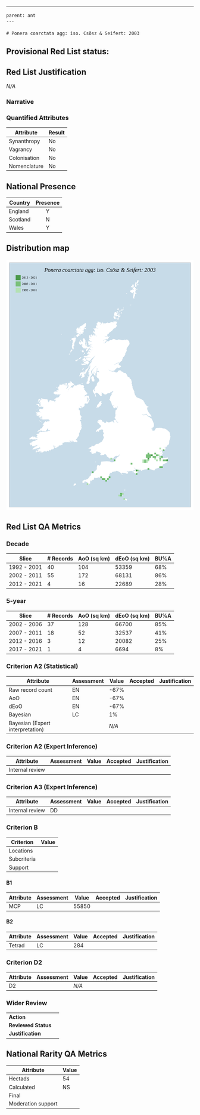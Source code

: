 ---
    parent: ant
    ---

    # Ponera coarctata agg: iso. Csösz & Seifert: 2003

## Provisional Red List status: 

## Red List Justification
*N/A*
### Narrative



### Quantified Attributes
|Attribute|Result|
|---|---|
|Synanthropy|No|
|Vagrancy|No|
|Colonisation|No|
|Nomenclature|No|




## National Presence
|Country|Presence
|---|:-:|
|England|Y|
|Scotland|N|
|Wales|Y|


## Distribution map
![](../map/506.svg)

## Red List QA Metrics
### Decade
| Slice | # Records | AoO (sq km) | dEoO (sq km) |BU%A |
|---|---|---|---|---|
|1992 - 2001|40|104|53359|68%|
|2002 - 2011|55|172|68131|86%|
|2012 - 2021|4|16|22689|28%|
### 5-year
| Slice | # Records | AoO (sq km) | dEoO (sq km) |BU%A |
|---|---|---|---|---|
|2002 - 2006|37|128|66700|85%|
|2007 - 2011|18|52|32537|41%|
|2012 - 2016|3|12|20082|25%|
|2017 - 2021|1|4|6694|8%|
### Criterion A2 (Statistical)
|Attribute|Assessment|Value|Accepted|Justification
|---|---|---|---|---|
|Raw record count|EN|-67%|||
|AoO|EN|-67%|||
|dEoO|EN|-67%|||
|Bayesian|LC|1%|||
|Bayesian (Expert interpretation)||*N/A*|||
### Criterion A2 (Expert Inference)
|Attribute|Assessment|Value|Accepted|Justification
|---|---|---|---|---|
|Internal review|||||
### Criterion A3 (Expert Inference)
|Attribute|Assessment|Value|Accepted|Justification
|---|---|---|---|---|
|Internal review|DD||||
### Criterion B
|Criterion| Value|
|---|---|
|Locations||
|Subcriteria||
|Support||
#### B1
|Attribute|Assessment|Value|Accepted|Justification
|---|---|---|---|---|
|MCP|LC|55850|||
#### B2
|Attribute|Assessment|Value|Accepted|Justification
|---|---|---|---|---|
|Tetrad|LC|284|||
### Criterion D2
|Attribute|Assessment|Value|Accepted|Justification
|---|---|---|---|---|
|D2||*N/A*|||
### Wider Review
|  |  |
|---|---|
|**Action**||
|**Reviewed Status**||
|**Justification**||


## National Rarity QA Metrics
|Attribute|Value|
|---|---|
|Hectads|54|
|Calculated|NS|
|Final||
|Moderation support||


